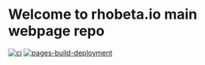 # Welcome to rhobeta.io main webpage repo

[![ci](https://github.com/rhobeta-io/rhobeta.io/actions/workflows/ci.yml/badge.svg)](https://github.com/rhobeta-io/rhobeta.io/actions/workflows/ci.yml) [![pages-build-deployment](https://github.com/rhobeta-io/rhobeta.io/actions/workflows/pages/pages-build-deployment/badge.svg)](https://github.com/rhobeta-io/rhobeta.io/actions/workflows/pages/pages-build-deployment)
